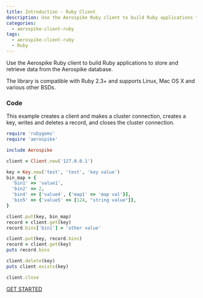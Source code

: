 ```yaml
---
title: Introduction - Ruby Client
description: Use the Aerospike Ruby client to build Ruby applications to store and retrieve data from the Aerospike database.
categories:
  - aerospike-client-ruby
tags:
  - aerospike-client-ruby
  - Ruby
---
```


Use the Aerospike Ruby client to build Ruby applications to store and retrieve data from the Aerospike database.

The library is compatible with Ruby 2.3+ and supports Linux, Mac OS X and various other BSDs.

### Code

This example creates a client and makes a cluster connection, creates a key, writes and deletes a record, and closes the cluster connection.

```ruby
require 'rubygems'
require 'aerospike'

include Aerospike

client = Client.new('127.0.0.1')

key = Key.new('test', 'test', 'key value')
bin_map = {
  'bin1' => 'value1',
  'bin2' => 2,
  'bin4' => ['value4', {'map1' => 'map val'}],
  'bin5' => {'value5' => [124, "string value"]},
}

client.put(key, bin_map)
record = client.get(key)
record.bins['bin1'] = 'other value'

client.put(key, record.bins)
record = client.get(key)
puts record.bins

client.delete(key)
puts client.exists(key)

client.close
```

<div class="text-center">
<a class="button primary" href="/docs/client/ruby/start">GET STARTED</a>
</div>

